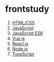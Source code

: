 # frontstudy

1. [HTML/CSS]()
2. [JavaScript]()
3. [JavaScript ES6]()
4. [Vue.js]()
5. [React.js]()
6. [Node.js]()
7. [TypeScript]()
